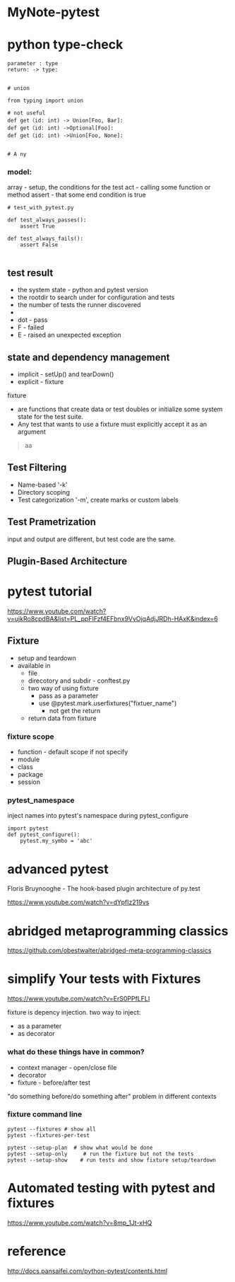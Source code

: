 # MyNote-pytest


# python type-check

```
parameter : type
return: -> type:


# union

from typing import union

# not useful
def get（id: int) -> Union[Foo, Bar]:
def get（id: int) ->Optional[Foo]:
def get（id: int) ->Union[Foo, None]:


# A ny

```



### model:

array - setup, the conditions for the test
act - calling some function or method
assert - that some end condition is true


```
# test_with_pytest.py

def test_always_passes():
    assert True
    
def test_always_fails():
    assert False
    
```

## test result
* the system state - python and pytest version
* the rootdir to search under for configuration and tests
* the number of tests the runner discovered
* 
* dot - pass
* F - failed
* E - raised an unexpected exception


## state and dependency management

* implicit - setUp() and tearDown()
* explicit - fixture

fixture 
- are functions that create data or test doubles or initialize some system state for the test suite.
- Any test that wants to use a fixture must explicitly accept it as an argument


> aa

## Test Filtering

* Name-based '-k'
* Directory scoping
* Test categorization '-m', create marks or custom labels

## Test Prametrization

input and output are different, but test code are the same.


## Plugin-Based Architecture


# pytest tutorial


https://www.youtube.com/watch?v=ujkRo8cpdBA&list=PL_ppFIFzf4EFbnx9VvOjqAdjJRDh-HAxK&index=6

## Fixture

* setup and teardown
* available in 
    * file
    * direcotory and subdir - conftest.py
    * two way of using fixture
        * pass as a parameter
        * use @pytest.mark.userfixtures("fixtuer_name")
            * not get the return
    * return data from fixture



### fixture scope
* function - default scope if not specify
* module
* class
* package
* session


### pytest_namespace 

inject names into pytest's namespace during pytest_configure

```
import pytest
def pytest_configure():
    pytest.my_symbo = 'abc'

```

# advanced pytest

 
Floris Bruynooghe - The hook-based plugin architecture of py.test


https://www.youtube.com/watch?v=dYpfIz219vs

# abridged metaprogramming classics

https://github.com/obestwalter/abridged-meta-programming-classics






# simplify Your tests with Fixtures

https://www.youtube.com/watch?v=ErS0PPfLFLI


fixture is depency injection.
two way to inject:
* as a parameter
* as decorator


### what do these things have in common?
* context manager  - open/close file
* decorator
* fixture  - before/after test

"do something before/do something after" problem in different contexts


### fixture command line

```
pytest --fixtures # show all
pytest --fixtures-per-test

pytest --setup-plan  # show what would be done
pytest --setup-only     # run the fixture but not the tests
pytest --setup-show    # run tests and show fixture setup/teardown

```




# Automated testing with pytest and fixtures

https://www.youtube.com/watch?v=8mp_1Jt-xHQ



# reference

http://docs.pansaifei.com/python-pytest/contents.html

